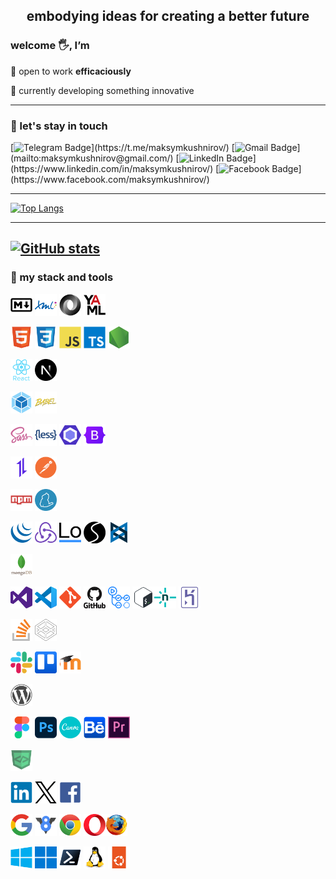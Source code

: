 ## <p align=center> embodying ideas for creating a better future</p>

### welcome 🖐️, I’m
🤝 open to work **efficaciously**

🌿 currently developing something innovative

---
### 💬 let's stay in touch
[![Telegram Badge](https://img.shields.io/badge/Telegram-rgb(255,255,255)?style=for-the-badge&logo=Telegram&link=https://t.me/maksymkushnirov/)](https://t.me/maksymkushnirov/)
[![Gmail Badge](https://img.shields.io/badge/Gmail-rgb(40,40,40)?style=for-the-badge&logo=Gmail&link=mailto:maksymkushnirov@gmail.com/)](mailto:maksymkushnirov@gmail.com/)
[![LinkedIn Badge](https://img.shields.io/badge/LinkedIn-rgb(40,40,40)?style=for-the-badge&logo=LinkedIn&link=https://www.linkedin.com/in/maksymkushnirov/)](https://www.linkedin.com/in/maksymkushnirov/)
[![Facebook Badge](https://img.shields.io/badge/Facebook-rgb(40,40,40)?style=for-the-badge&logo=Facebook&link=https://www.facebook.com/maksymkushnirov/)](https://www.facebook.com/maksymkushnirov/)

---
[![Top Langs](https://github-readme-stats.vercel.app/api/top-langs/?username=maksymkushnirov&show_icons=true&theme=gruvbox)](https://maksymkushnirov.pro/contacts.html)

---
<!-- ![GitHub stats](https://github-readme-stats.vercel.app/api?username=maksymkushnirov) -->
[![GitHub stats](https://github-readme-stats.vercel.app/api?username=maksymkushnirov&theme=gruvbox&hide_rank=true&rank_icon=github&number_format=long&hide=stars,issues,contribs)](https://maksymkushnirov.pro/contacts.html)
---
### 🧱 my stack and tools
<img src="https://github.com/devicons/devicon/blob/master/icons/markdown/markdown-original.svg" title="Markdown" alt="Markdown" width="35" height="35"/> <img src="https://github.com/devicons/devicon/blob/master/icons/xml/xml-original.svg" title="XML" alt="XML" width="35" height="35"/> <img src="https://github.com/devicons/devicon/blob/master/icons/json/json-original.svg" title="JSON" alt="JSON" width="35" height="35"/> <img src="https://github.com/devicons/devicon/blob/master/icons/yaml/yaml-original.svg" title="YAML" alt="YAML" width="35" height="35"/>

<img src="https://github.com/devicons/devicon/blob/master/icons/html5/html5-original.svg" title="HTML5" alt="HTML5" width="35" height="35"/> <img src="https://github.com/devicons/devicon/blob/master/icons/css3/css3-original.svg" title="CSS3" alt="CSS3" width="35" height="35"/> <img src="https://github.com/devicons/devicon/blob/master/icons/javascript/javascript-original.svg" title="JavaScript" alt="JavaScript" width="35" height="35"/> <img src="https://github.com/devicons/devicon/blob/master/icons/typescript/typescript-original.svg" title="TypeScript" alt="TypeScript" width="35" height="35"/> <img src="https://github.com/devicons/devicon/blob/master/icons/nodejs/nodejs-original.svg" title="NodeJS" alt="NodeJS" width="35" height="35"/>

<img src="https://github.com/devicons/devicon/blob/master/icons/react/react-original-wordmark.svg" title="React" alt="React" width="35" height="35"/> <img src="https://github.com/devicons/devicon/blob/master/icons/nextjs/nextjs-original.svg" title="Next.js" alt="Next.js" width="35" height="35"/>

<img src="https://github.com/devicons/devicon/blob/master/icons/webpack/webpack-original.svg" title="Webpack" alt="Webpack" width="35" height="35"/> <img src="https://github.com/devicons/devicon/blob/master/icons/babel/babel-original.svg" title="Babel (transcompiler)" alt="Babel (transcompiler)" width="35" height="35"/>

<img src="https://github.com/devicons/devicon/blob/master/icons/sass/sass-original.svg" title="SASS" alt="SASS" width="35" height="35"/> <img src="https://github.com/devicons/devicon/blob/master/icons/less/less-plain-wordmark.svg" title="Less" alt="Less" width="35" height="35"/> <img src="https://github.com/devicons/devicon/blob/master/icons/eslint/eslint-original.svg" title="ESLint" alt="ESLint" width="35" height="35"/> <img src="https://github.com/devicons/devicon/blob/master/icons/bootstrap/bootstrap-original.svg" title="Bootstrap (front-end framework)" alt="Bootstrap (front-end framework)" width="35" height="35"/>

<img src="https://github.com/devicons/devicon/blob/master/icons/axios/axios-plain.svg" title="Axios" alt="Axios" width="35" height="35"/> <img src="https://github.com/devicons/devicon/blob/master/icons/postman/postman-original.svg" title="Postman" alt="Postman" width="35" height="35"/>

<img src="https://github.com/devicons/devicon/blob/master/icons/npm/npm-original-wordmark.svg" title="npm" alt="npm" width="35" height="35"/> <img src="https://github.com/devicons/devicon/blob/master/icons/yarn/yarn-original.svg" title="Yarn (package manager)" alt="Yarn (package manager)" width="35" height="35"/>
<!-- <img src="https://raw.githubusercontent.com/github/explore/80688e429a7d4ef2fca1e82350fe8e3517d3494d/topics/npm/npm.png" title="Markdown" alt="npm" width="35" height="35"/> -->

<img src="https://github.com/devicons/devicon/blob/master/icons/jquery/jquery-original.svg" title="jQuery" alt="jQuery" width="35" height="35"/> <img src="https://github.com/devicons/devicon/blob/master/icons/redux/redux-original.svg" title="Redux" alt="Redux" width="35" height="35"/> <img src="https://github.com/devicons/devicon/blob/master/icons/lodash/lodash-original.svg" title="Lodash" alt="Lodash" width="35" height="35"/> <img src="https://github.com/devicons/devicon/blob/master/icons/swiper/swiper-original.svg" title="Swiper" alt="Swiper" width="35" height="35"/> <img src="https://github.com/devicons/devicon/blob/master/icons/backbonejs/backbonejs-original.svg" title="Backbone.js" alt="Backbone.js" width="35" height="35"/>

<img src="https://github.com/devicons/devicon/blob/master/icons/mongodb/mongodb-original-wordmark.svg" title="MongoDB" alt="MongoDB" width="35" height="35"/>

<img src="https://github.com/devicons/devicon/blob/master/icons/visualstudio/visualstudio-plain.svg" title="Visual Studio" alt="Visual Studio" width="35" height="35"/> <img src="https://github.com/devicons/devicon/blob/master/icons//vscode/vscode-original.svg" title="Visual Studio Code" alt="Visual Studio Code" width="35" height="35"/> <img src="https://github.com/devicons/devicon/blob/master/icons/git/git-original.svg" title="Git" alt="Git" width="35" height="35"/> <img src="https://github.com/devicons/devicon/blob/master/icons/github/github-original-wordmark.svg" title="GitHub" alt="GitHub" width="35" height="35"/> <img src="https://github.com/devicons/devicon/blob/master/icons/githubactions/githubactions-original.svg" title="Github actions" alt="Github actions" width="35" height="35"/> <img src="https://github.com/devicons/devicon/blob/master/icons/bash/bash-original.svg" title="Bash (Unix shell)" alt="Bash (Unix shell)" width="35" height="35"/><img src="https://github.com/devicons/devicon/blob/master/icons/netlify/netlify-original.svg" title="Netlify" alt="Netlify" width="35" height="35"/> <img src="https://github.com/devicons/devicon/blob/master/icons/heroku/heroku-original.svg" title="Heroku" alt="Heroku" width="35" height="35"/>

<img src="https://github.com/devicons/devicon/blob/master/icons/stackoverflow/stackoverflow-original.svg" title="Stack Overflow" alt="Stack Overflow" width="35" height="35"/> <img src="https://github.com/devicons/devicon/blob/master/icons/codepen/codepen-line.svg" title="CodePen" alt="CodePen" width="35" height="35"/>

<img src="https://github.com/devicons/devicon/blob/master/icons/slack/slack-original.svg" title="Slack" alt="Slack" width="35" height="35"/> <img src="https://github.com/devicons/devicon/blob/master/icons/trello/trello-original.svg" title="Trello" alt="Trello" width="35" height="35"/> <img src="https://github.com/devicons/devicon/blob/master/icons/moodle/moodle-original.svg" title="Moodle" alt="Moodle" width="35" height="35"/>

<img src="https://github.com/devicons/devicon/blob/master/icons/wordpress/wordpress-plain.svg" title="WordPress" alt="WordPress" width="35" height="35"/>

<img src="https://github.com/devicons/devicon/blob/master/icons/figma/figma-original.svg" title="Figma" alt="Figma" width="35" height="35"/> <img src="https://github.com/devicons/devicon/blob/master/icons/photoshop/photoshop-original.svg" title="Adobe Photoshop" alt="Adobe Photoshop" width="35" height="35"/> <img src="https://github.com/devicons/devicon/blob/master/icons/canva/canva-original.svg" title="Canva" alt="Canva" width="35" height="35"/> <img src="https://github.com/devicons/devicon/blob/master/icons/behance/behance-original.svg" title="Behance" alt="Behance" width="35" height="35"/> <img src="https://github.com/devicons/devicon/blob/master/icons/premierepro/premierepro-original.svg" title="Adobe Premiere Pro" alt="Adobe Premiere Pro" width="35" height="35"/>

<img src="https://github.com/devicons/devicon/blob/master/icons/devicon/devicon-original.svg" title="Devicon" alt="Devicon" width="35" height="35"/>

<img src="https://github.com/devicons/devicon/blob/master/icons/linkedin/linkedin-original.svg" title="LinkedIn" alt="LinkedIn" width="35" height="35"/> <img src="https://github.com/devicons/devicon/blob/master/icons/twitter/twitter-original.svg" title="X" alt="X" width="35" height="35"/> <img src="https://github.com/devicons/devicon/blob/master/icons/facebook/facebook-original.svg" title="Facebook" alt="Facebook" width="35" height="35"/>

<img src="https://github.com/devicons/devicon/blob/master/icons/google/google-original.svg" title="Google" alt="Google" width="35" height="35"/> <img src="https://github.com/devicons/devicon/blob/master/icons/v8/v8-original.svg" title="V8 (JavaScript engine)" alt="V8 (JavaScript engine)" width="35" height="35"/> <img src="https://github.com/devicons/devicon/blob/master/icons/chrome/chrome-original.svg" title="Google Chrome" alt="Google Chrome" width="35" height="35"/> <img src="https://github.com/devicons/devicon/blob/master/icons/opera/opera-original.svg" title="Opera" alt="Opera" width="35" height="35"/><img src="https://github.com/devicons/devicon/blob/master/icons/firefox/firefox-original.svg" title="Mozilla Firefox" alt="Mozilla Firefox" width="35" height="35"/>

<img src="https://github.com/devicons/devicon/blob/master/icons/windows8/windows8-original.svg" title="Windows 8" alt="Windows 8" width="35" height="35"/> <img src="https://github.com/devicons/devicon/blob/master/icons/windows11/windows11-original.svg" title="Windows 11" alt="Windows 11" width="35" height="35"/> <img src="https://github.com/devicons/devicon/blob/master/icons/powershell/powershell-original.svg" title="PowerShell" alt="PowerShell" width="35" height="35"/> <img src="https://github.com/devicons/devicon/blob/master/icons/linux/linux-original.svg" title="Linux" alt="Linux" width="35" height="35"/> <img src="https://github.com/devicons/devicon/blob/master/icons/ubuntu/ubuntu-original.svg" title="Ubuntu" alt="Ubuntu" width="35" height="35"/>

<!--
**maksymkushnirov/maksymkushnirov** is a ✨ _special_ ✨ repository because its `README.md` (this file) appears on your GitHub profile.

Here are some ideas to get you started:
### Hi there 👋

- 🔭 I’m currently working on ...
- 🌱 I’m currently learning ...
- 👯 I’m looking to collaborate on ...
- 🤔 I’m looking for help with ...
- 💬 Ask me about ...
- 📫 How to reach me: ...
- 😄 Pronouns: ...
- ⚡ Fun fact: ...
-->

<!--   
    <ul style="display: flex; justify-content: space-between">
      <li>
        ![Top Langs](https://github-readme-stats.vercel.app/api/top-langs/?username=maksymkushnirov&show_icons=true&theme=gruvbox)
      </li>
      <li>
        ![GitHub stats](https://github-readme-stats.vercel.app/api?username=maksymkushnirov&show_icons=true&theme=gruvbox)
      </li>
    </ul>
 
 ​[![​Linkedin Badge​](https://img.shields.io/badge/-maksymkushnirov-0072b1?style=flat&logo=Linkedin&logoColor=white&link=https://www.linkedin.com/in/maksymkushnirov/)](https://www.linkedin.com/in/maksymkushnirov/)
 -->
 <!-- ✅ 🟢 -->
<!--  <p align="center"></p> -->
 
<!--
<img src="https://github.com/devicons/devicon/blob/master/icons/chrome/chrome-original.svg" alt="" width="35" height="35"/>
<img src="https://github.com/devicons/devicon/blob/master/icons/devicon/devicon-original.svg" alt="" width="35" height="35"/>
<img src="https://github.com/devicons/devicon/blob/master/icons/codepen/codepen-plain.svg" alt="" width="35" height="35"/>
<img src="https://github.com/devicons/devicon/blob/master/icons/figma/figma-original.svg" alt="" width="35" height="35"/>
<img src="https://github.com/devicons/devicon/blob/master/icons/git/git-original.svg" alt="" width="35" height="35"/>
<img src="https://github.com/devicons/devicon/blob/master/icons/github/github-original.svg" alt="" width="35" height="35"/>
<img src="https://github.com/devicons/devicon/blob/master/icons/handlebars/handlebars-original.svg" alt="" width="35" height="35"/>
<img src="https://github.com/devicons/devicon/blob/master/icons/nodejs/nodejs-original.svg" alt="" width="35" height="35"/>
<img src="https://github.com/devicons/devicon/blob/master/icons/opera/opera-original.svg" alt="" width="35" height="35"/>
<img src="https://github.com/devicons/devicon/blob/master/icons/react/react-original.svg" alt="" width="35" height="35"/>
<img src="https://github.com/devicons/devicon/blob/master/icons/safari/safari-original.svg" alt="" width="35" height="35"/>
<img src="https://github.com/devicons/devicon/blob/master/icons/webpack/webpack-original.svg" alt="" width="35" height="35"/>
<img src="https://github.com/devicons/devicon/blob/master/icons/ubuntu/ubuntu-plain.svg" alt="" width="35" height="35"/>
<img src="https://github.com/devicons/devicon/blob/master/icons/trello/trello-plain.svg" alt="" width="35" height="35"/>
<img src="https://github.com/devicons/devicon/blob/master/icons/premierepro/premierepro-original.svg" alt="" width="35" height="35"/>
<img src="https://github.com/devicons/devicon/blob/master/icons/photoshop/photoshop-plain.svg" alt="" width="35" height="35"/>
<img src="https://github.com/devicons/devicon/blob/master/icons/nodewebkit/nodewebkit-original.svg" alt="" width="35" height="35"/>
<img src="https://github.com/devicons/devicon/blob/master/icons/gulp/gulp-plain.svg" alt="" width="35" height="35"/>
<img src="https://github.com/devicons/devicon/blob/master/icons/gitter/gitter-plain.svg" alt="" width="35" height="35"/>
<img src="https://github.com/devicons/devicon/blob/master/icons/moodle/moodle-original.svg" alt="" width="35" height="35"/>
<img src="https://github.com/devicons/devicon/tree/master/icons/markdown" alt="" width="35" height="35"/>
<img src="https://github.com/devicons/devicon/blob/master/icons/sass/sass-original.svg" alt="" width="35" height="35"/>
<img src="https://github.com/devicons/devicon/blob/master/icons/slack/slack-original.svg" alt="" width="35" height="35"/>
<img src="https://github.com/devicons/devicon/blob/master/icons/windows8/windows8-original.svg" alt="" width="35" height="35"/>
<img src="https://github.com/devicons/devicon/blob/master/icons/android/android-original.svg" alt="" width="35" height="35"/>
<img src="https://github.com/devicons/devicon/blob/master/icons/behance/behance-original.svg" alt="" width="35" height="35"/>
<img src="https://github.com/devicons/devicon/blob/master/icons/babel/babel-original.svg" alt="Babel" width="35" height="35"/>
<img src="https://github.com/devicons/devicon/blob/master/icons/canva/canva-original.svg" alt="Canva" width="35" height="35"/>
<img src="https://github.com/devicons/devicon/blob/master/icons/yarn/yarn-original.svg" alt="yarn" width="35" height="35"/>
<img src="" alt="" width="35" height="35"/>
<img src="" alt="" width="35" height="35"/>

-->
